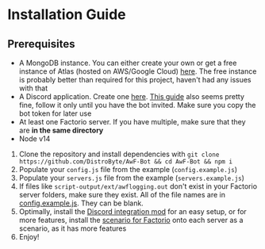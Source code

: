 # Installation Guide

## Prerequisites
- A MongoDB instance. You can either create your own or get a free instance of Atlas (hosted on AWS/Google Cloud) [here](https://docs.atlas.mongodb.com/getting-started/). The free instance is probably better than required for this project, haven't had any issues with that
- A Discord application. Create one [here](https://discord.com/developers/applications). [This guide](https://www.freecodecamp.org/news/create-a-discord-bot-with-javascript-nodejs/) also seems pretty fine, follow it only until you have the bot invited. Make sure you copy the bot token for later use
- At least one Factorio server. If you have multiple, make sure that they are **in the same directory**
- Node v14

1. Clone the repository and install dependencies with `git clone https://github.com/DistroByte/AwF-Bot && cd AwF-Bot && npm i`
2. Populate your `config.js` file from the example (`config.example.js`)
3. Populate your `servers.js` file from the example (`servers.example.js`)
4. If files like `script-output/ext/awflogging.out` don't exist in your Factorio server folders, make sure they exist. All of the file names are in [config.example.js](config.example.js#L38). They can be blank.
5. Optimally, install the [Discord integration mod](https://mods.factorio.com/mod/Factorio-Discord-BotIntegration/discussion/60e4b5bf4b7e496a4faed8d1) for an easy setup, or for more features, install the [scenario for Factorio](https://github.com/explosivegaming/scenario/) onto each server as a scenario, as it has more features
6. Enjoy!

